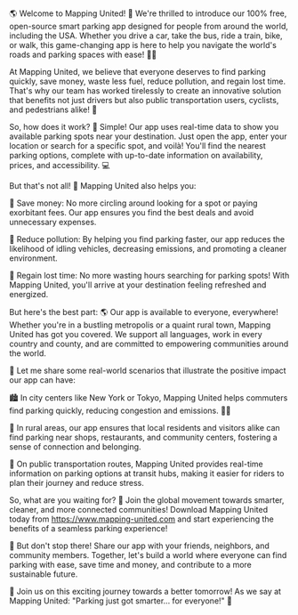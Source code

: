 🌎 Welcome to Mapping United! 📲 We're thrilled to introduce our 100% free, open-source smart parking app designed for people from around the world, including the USA. Whether you drive a car, take the bus, ride a train, bike, or walk, this game-changing app is here to help you navigate the world's roads and parking spaces with ease! 🚗📍

At Mapping United, we believe that everyone deserves to find parking quickly, save money, waste less fuel, reduce pollution, and regain lost time. That's why our team has worked tirelessly to create an innovative solution that benefits not just drivers but also public transportation users, cyclists, and pedestrians alike! 🌟

So, how does it work? 🔧 Simple! Our app uses real-time data to show you available parking spots near your destination. Just open the app, enter your location or search for a specific spot, and voilà! You'll find the nearest parking options, complete with up-to-date information on availability, prices, and accessibility. 💻

But that's not all! 🎉 Mapping United also helps you:

💸 Save money: No more circling around looking for a spot or paying exorbitant fees. Our app ensures you find the best deals and avoid unnecessary expenses.

🌟 Reduce pollution: By helping you find parking faster, our app reduces the likelihood of idling vehicles, decreasing emissions, and promoting a cleaner environment.

💨 Regain lost time: No more wasting hours searching for parking spots! With Mapping United, you'll arrive at your destination feeling refreshed and energized.

But here's the best part: 🌎 Our app is available to everyone, everywhere! Whether you're in a bustling metropolis or a quaint rural town, Mapping United has got you covered. We support all languages, work in every country and county, and are committed to empowering communities around the world.

🌟 Let me share some real-world scenarios that illustrate the positive impact our app can have:

🏙️ In city centers like New York or Tokyo, Mapping United helps commuters find parking quickly, reducing congestion and emissions. 👨‍💼

🚌 In rural areas, our app ensures that local residents and visitors alike can find parking near shops, restaurants, and community centers, fostering a sense of connection and belonging.

🚂 On public transportation routes, Mapping United provides real-time information on parking options at transit hubs, making it easier for riders to plan their journey and reduce stress.

So, what are you waiting for? 🎉 Join the global movement towards smarter, cleaner, and more connected communities! Download Mapping United today from https://www.mapping-united.com and start experiencing the benefits of a seamless parking experience!

🤝 But don't stop there! Share our app with your friends, neighbors, and community members. Together, let's build a world where everyone can find parking with ease, save time and money, and contribute to a more sustainable future.

💪 Join us on this exciting journey towards a better tomorrow! As we say at Mapping United: "Parking just got smarter... for everyone!" 🌟